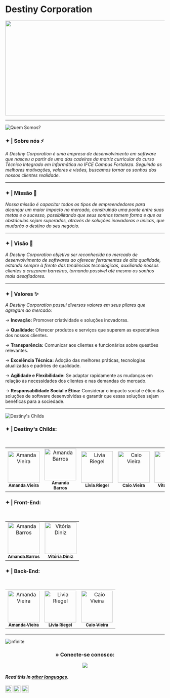 # Destiny Corporation

<p align="center"> 
  <img width="1000" height="300" src="https://github.com/Destiny-Corporation/.github/assets/96701270/4933773e-8a28-4e57-9d23-04d5f2de782b">
</p>

---
![Quem Somos?](https://github.com/Destiny-Corporation/.github/assets/93869144/1f9c846d-71bc-4332-9097-8902221a178a)

### ✦ | Sobre nós ⚡
  *A Destiny Corporation é uma empresa de desenvolvimento em software que nasceu a partir de uma das cadeiras da matriz curricular do curso Técnico Integrado em Informática no IFCE Campus Fortaleza. Seguindo as melhores motivações, valores e visões, buscamos tornar os sonhos dos nossos clientes realidade.*

---
### ✦ | Missão 🏅
  *Nossa missão é capacitar todos os tipos de empreendedores para alcançar um maior impacto no mercado, construindo uma ponte entre suas metas e o sucesso, possibilitando que seus sonhos tomem forma e que os obstáculos sejam superados, através de soluções inovadoras e únicas, que mudarão o destino do seu negócio.*

---
### ✦ | Visão 🔭
  *A Destiny Corporation objetiva ser reconhecida no mercado de desenvolvimento de softwares ao oferecer ferramentas de alta qualidade,  estando sempre à frente das tendências tecnológicas, auxiliando nossos clientes a cruzarem barreiras, tornando possível até mesmo os sonhos mais desafiadores.*

---
### ✦ | Valores ✨
*A Destiny Corporation possui diversos valores em seus pilares que agregam ao mercado:*

→ **Inovação:** Promover criatividade e soluções inovadoras.

→ **Qualidade:** Oferecer produtos e serviços que superem as expectativas dos nossos clientes.

→ **Transparência:** Comunicar aos clientes e funcionários sobre questões relevantes.

→ **Excelência Técnica:** Adoção das melhores práticas, tecnologias atualizadas e padrões de qualidade.

→ **Agilidade e Flexibilidade:** Se adaptar rapidamente as mudanças em relação às necessidades dos clientes e nas demandas do mercado.

→ **Responsabilidade Social e Ética:** Considerar o impacto social e ético das soluções de software desenvolvidas e garantir que essas soluções sejam benéficas para a sociedade.

---

![Destiny's Childs](https://github.com/Destiny-Corporation/.github/assets/93869144/34f67da6-3b25-4f7c-9f95-aa112b56ed65)

### ✦ | Destiny's Childs:
<div align="center">
<table>
<tbody>
<tr>
<br>
<td align="center"><a href="https://github.com/amandavical"><img src="https://avatars.githubusercontent.com/u/95192936?v=4"(https://avatars.githubusercontent.com/u/95192936?v=4)(https://avatars.githubusercontent.com/u/95192936?v=4)" width="100px;" alt="Amanda Vieira"/><br /><sub><b>Amanda Vieira</b></sub></a><br /></td>
<td align="center"><a href="https://github.com/amandanpb"><img src="https://avatars.githubusercontent.com/u/93869144?v=4"(https://avatars.githubusercontent.com/u/93869144?v=4)(https://avatars.githubusercontent.com/u/93869144?v=4)" width="100px;" alt="Amanda Barros"/><br /><sub><b>Amanda Barros</b></sub></a><br /></td>
<td align="center"><a href="https://github.com/liviariegell"><img src="https://avatars.githubusercontent.com/u/111158714?v=4"(https://avatars.githubusercontent.com/u/111158714?v=4)(https://avatars.githubusercontent.com/u/111158714?v=4)" width="100px;" alt="Livia Riegel"/><br /><sub><b>Livia Riegel</b></sub></a><br /></td>
<td align="center"><a href="https://github.com/caioo1"><img src="https://avatars.githubusercontent.com/u/95643550?v=4"(https://avatars.githubusercontent.com/u/95643550?v=4)(https://avatars.githubusercontent.com/u/95643550?v=4)" width="100px;" alt="Caio Vieira"/><br /><sub><b>Caio Vieira</b></sub></a><br /></td>
<td align="center"><a href="https://github.com/vitoriadz"><img src="https://avatars.githubusercontent.com/u/96701270?v=4"(https://avatars.githubusercontent.com/u/96701270?v=4)(https://avatars.githubusercontent.com/u/96701270?v=4)" width="100px;" alt="Vitória Diniz"/><br /><sub><b>Vitória Diniz</b></sub></a><br /></td>
</tr>
</tbody>
</table>
</div>

### ✦ | Front-End:
<div align="center">
<table>
<tbody>
<tr>
<br>
<td align="center"><a href="https://github.com/amandanpb"><img src="https://avatars.githubusercontent.com/u/93869144?v=4" width="100px;" alt="Amanda Barros"/><br /><sub><b>Amanda Barros</b></sub></a><br /></td>
<td align="center"><a href="https://github.com/vitoriadz"><img src="https://avatars.githubusercontent.com/u/96701270?v=4" width="100px;" alt="Vitória Diniz"/><br /><sub><b>Vitória Diniz</b></sub></a><br /></td>
</tr>
</tbody>
</table>
</div>

### ✦ | Back-End:
<div align="center">
<table>
<tbody>
<tr>
<br>
<td align="center"><a href="https://github.com/amandavical"><img src="https://avatars.githubusercontent.com/u/95192936?v=4" width="100px;" alt="Amanda Vieira"/><br /><sub><b>Amanda Vieira</b></sub></a><br /></td>
<td align="center"><a href="https://github.com/liviariegell"><img src="https://avatars.githubusercontent.com/u/111158714?v=4" width="100px;" alt="Livia Riegel"/><br /><sub><b>Livia Riegel</b></sub></a><br /></td>
<td align="center"><a href="https://github.com/caioo1"><img src="https://avatars.githubusercontent.com/u/95643550?v=4" width="100px;" alt="Caio Vieira"/><br /><sub><b>Caio Vieira</b></sub></a><br /></td>
</tr>
</tbody>
</table>
</div>

---

![infinite](https://github.com/Destiny-Corporation/.github/assets/93869144/95f5ce7e-3a20-4c26-bb91-089fa7674e59)

<h3 align="center"> » Conecte-se conosco:</h3>
<div align="center">

<a href = "mailto:destinyscorporation@gmail.com"><img src="https://img.shields.io/badge/-Gmail-%23333?style=for-the-badge&logo=gmail&logoColor=white" target="_blank"></a>  
</div>

#### _Read this in [other languages](translations/Translations.md)._
<kbd>[<img title="Inglês" alt="Inglês" src="https://cdn.staticaly.com/gh/hjnilsson/country-flags/master/svg/us.svg" width="22">](README.md)</kbd>
<kbd>[<img title="Española" alt="Española" src="https://cdn.staticaly.com/gh/hjnilsson/country-flags/master/svg/es.svg" width="22">](README.es.md)</kbd>
<kbd>[<img title="Française" alt="Française" src="https://cdn.staticaly.com/gh/hjnilsson/country-flags/master/svg/fr.svg" width="22">](README.fr.md)</kbd>
